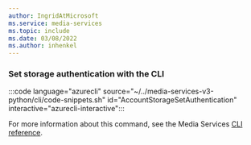 ```yaml
---
author: IngridAtMicrosoft
ms.service: media-services 
ms.topic: include
ms.date: 03/08/2022
ms.author: inhenkel
---
```


<!--Set storage authentication-->

### Set storage authentication with the CLI

:::code language="azurecli" source="~/../media-services-v3-python/cli/code-snippets.sh" id="AccountStorageSetAuthentication" interactive="azurecli-interactive":::

For more information about this command, see the Media Services [CLI reference](/cli/azure/ams/account/storage?view=azure-cli-latest#az-ams-account-storage-set-authentication).

